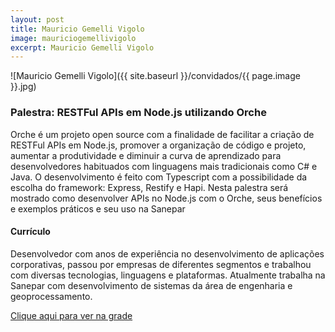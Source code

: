 ```yaml
---
layout: post
title: Mauricio Gemelli Vigolo
image: mauriciogemellivigolo
excerpt: Mauricio Gemelli Vigolo
---
```

![Mauricio Gemelli Vigolo]({{ site.baseurl }}/convidados/{{ page.image }}.jpg)


### Palestra: RESTFul APIs em Node.js utilizando Orche

Orche é um projeto open source com a finalidade de facilitar a criação de RESTFul APIs em Node.js, promover a organização de código e projeto, aumentar a produtividade e diminuir a curva de aprendizado para desenvolvedores habituados com linguagens mais tradicionais como C# e Java. O desenvolvimento é feito com Typescript com a possibilidade da escolha do framework: Express, Restify e Hapi. Nesta palestra será mostrado como desenvolver APIs no Node.js com o Orche, seus benefícios e exemplos práticos e seu uso na Sanepar

#### Currículo
Desenvolvedor com anos de experiência no desenvolvimento de aplicações corporativas, passou por empresas de diferentes segmentos e trabalhou com diversas tecnologias, linguagens e plataformas. Atualmente trabalha na Sanepar com desenvolvimento de sistemas da área de engenharia e geoprocessamento. 
 

[Clique aqui para ver na grade](http://sistema.ftsl.org.br/ftsl9/grade/detail.html?pid=256)

